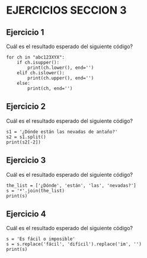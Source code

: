 # **EJERCICIOS SECCION 3**  

## **Ejercicio 1**  
  
Cuál es el resultado esperado del siguiente código?
```
for ch in "abc123XYX":
    if ch.isupper():
        print(ch.lower(), end='')
    elif ch.islower():
        print(ch.upper(), end='')
    else:
        print(ch, end='')
```  
  

## **Ejercicio 2**  
  
Cuál es el resultado esperado del siguiente código?
```
s1 = '¿Dónde están las nevadas de antaño?'
s2 = s1.split()
print(s2[-2])
```
  
## **Ejercicio 3**  
  
Cuál es el resultado esperado del siguiente código?
```
the_list = ['¿Dónde', 'están', 'las', 'nevadas?']
s = '*'.join(the_list)
print(s)
```

## **Ejercicio 4**  
  
Cuál es el resultado esperado del siguiente código?
```
s = 'Es fácil o imposible'
s = s.replace('fácil', 'difícil').replace('im', '')
print(s)
```
